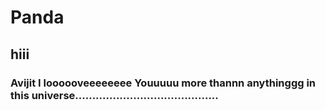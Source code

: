 # Panda

## hiii

### Avijit I loooooveeeeeeee Youuuuu more thannn anythinggg in this universe..........................................